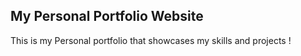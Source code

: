 ## My Personal Portfolio Website

This is my Personal portfolio that showcases my skills and projects !